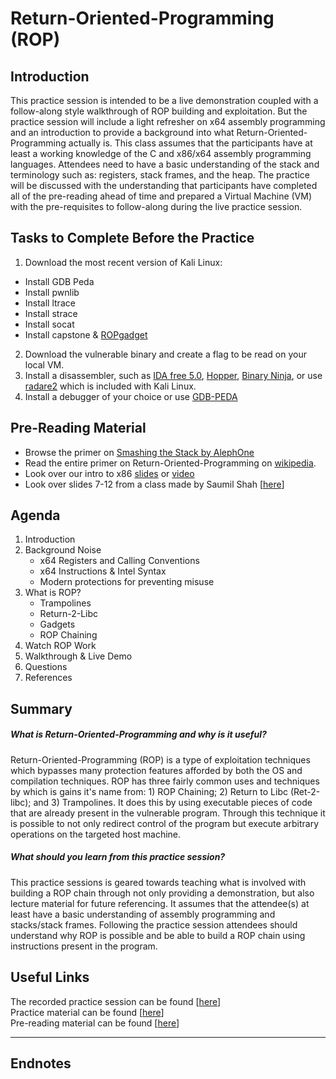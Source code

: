 # Return-Oriented-Programming (ROP)

## Introduction
This practice session is intended to be a live demonstration coupled with a follow-along style walkthrough of ROP building and exploitation. But the practice session will include a light refresher on x64 assembly programming and an introduction to provide a background into what Return-Oriented-Programming actually is. This class assumes that the participants have at least a working knowledge of the C and x86/x64 assembly programming languages. Attendees need to have a basic understanding of the stack and terminology such as: registers, stack frames, and the heap. The practice will be discussed with the understanding that participants have completed all of the pre-reading ahead of time and prepared a Virtual Machine (VM) with the pre-requisites to follow-along during the live practice session.

## Tasks to Complete Before the Practice

1. Download the most recent version of Kali Linux:
  * Install GDB Peda
  * Install pwnlib
  * Install ltrace
  * Install strace
  * Install socat
  * Install capstone & [ROPgadget](https://github.com/JonathanSalwan/ROPgadget)
2. Download the vulnerable binary and create a flag to be read on your local VM.
3. Install a disassembler, such as [IDA free 5.0](https://clickhere.com), [Hopper](https://clickhere.com), [Binary Ninja](https://binary.ninja), or use [radare2](https://clickhere.com) which is included with Kali Linux.
4. Install a debugger of your choice or use [GDB-PEDA](https://github.com/longld/peda)

## Pre-Reading Material

* Browse the primer on [Smashing the Stack by AlephOne](References/AlephOne-SmashingtheStack.pdf)
* Read the entire primer on Return-Oriented-Programming on [wikipedia](https://en.wikipedia.org/wiki/Return-oriented_programming).
* Look over our intro to x86 [slides](https://github.com/MCPA/Team-Challenges/raw/master/pwnable/intro-to-x86/intro-to-x86.ppt.pdf) or [video](https://youtu.be/PkLkOAqmNkI?t=19m40s)
* Look over slides 7-12 from a class made by Saumil Shah [[here](http://www.slideshare.net/saumilshah/dive-into-rop-a-quick-introduction-to-return-oriented-programming)]

## Agenda

1. Introduction
2. Background Noise
    * x64 Registers and Calling Conventions
    * x64 Instructions & Intel Syntax
    * Modern protections for preventing misuse
3. What is ROP?
    * Trampolines
    * Return-2-Libc
    * Gadgets
    * ROP Chaining
4. Watch ROP Work
5. Walkthrough & Live Demo
6. Questions
7. References

## Summary

##### What is Return-Oriented-Programming and why is it useful?    
Return-Oriented-Programming (ROP) is a type of exploitation techniques which bypasses many protection features afforded by both the OS and compilation techniques. ROP has three fairly common uses and techniques by which is gains it's name from: 1) ROP Chaining; 2) Return to Libc (Ret-2-libc); and 3) Trampolines. It does this by using executable pieces of code that are already present in the vulnerable program. Through this technique it is possible to not only redirect control of the program but execute arbitrary operations on the targeted host machine.

##### What should you learn from this practice session?
This practice sessions is geared towards teaching what is involved with building a ROP chain through not only providing a demonstration, but also lecture material for future referencing. It assumes that the attendee(s) at least have a basic understanding of assembly programming and stacks/stack frames. Following the practice session attendees should understand why ROP is possible and be able to build a ROP chain using instructions present in the program.

## Useful Links

The recorded practice session can be found [[here]()]  
Practice material can be found [[here]()]  
Pre-reading material can be found [[here](https://github.com/MCPA/Team-Challenges/tree/master/pwnable/return-oriented-programming/References)]

-----

## Endnotes
